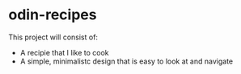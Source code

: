 # odin-recipes

This project will consist of:
- A recipie that I like to cook
- A simple, minimalistc design that is easy to look at and navigate 

